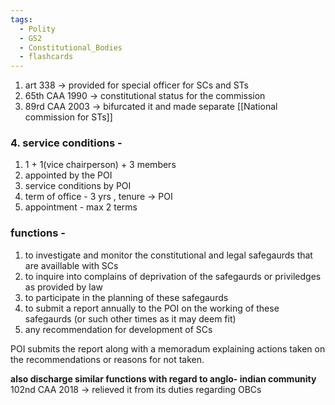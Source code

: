 ```yaml
---
tags:
  - Polity
  - GS2
  - Constitutional_Bodies
  - flashcards
---
```


1. art 338 -> provided for special officer for SCs and STs
2. 65th CAA 1990 -> constitutional status for the commission
3. 89rd CAA 2003 -> bifurcated it and made separate [[National commission for STs]]
### 4. service conditions - 
1. 1 + 1(vice chairperson) + 3 members
2. appointed by the POI
3. service conditions by POI
4. term of office - 3 yrs , tenure -> POI
5. appointment - max 2 terms
### functions - 
1. to investigate and monitor the constitutional and legal safegaurds that are availlable with SCs
2. to inquire into complains of deprivation of the safegaurds or priviledges as provided by law
3. to participate in the planning of these safegaurds
4. to submit a report annually to the POI on the working of these safegaurds (or such other times as it may deem fit)
5. any recommendation for development of SCs

POI submits the report along with a memoradum explaining actions taken on the recommendations or reasons for not taken.

**also discharge similar functions with regard to anglo- indian community**
102nd CAA 2018 -> relieved it from its duties regarding OBCs